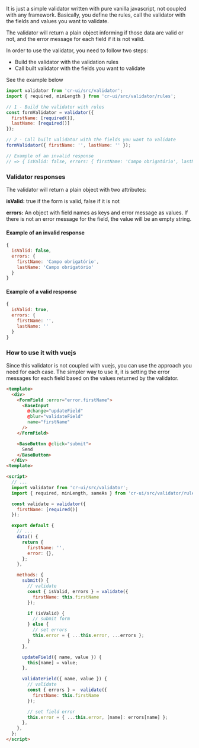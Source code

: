 It is just a simple validator written with pure vanilla javascript, not coupled with any framework.
Basically, you define the rules, call the validator with the fields and values you want to validate.

The validator will return a plain object informing if those data are valid or not,
and the error message for each field if it is not valid.

In order to use the validator, you need to follow two steps:

- Build the validator with the validation rules
- Call built validator with the fields you want to validate

See the example below

```js static
import validator from 'cr-ui/src/validator';
import { required, minLength } from 'cr-ui/src/validator/rules';

// 1 - Build the validator with rules
const formValidator = validator({
  firstName: [required()],
  lastName: [required()]
});

// 2 - Call built validator with the fields you want to validate
formValidator({ firstName: '', lastName: '' });

// Example of an invalid response
// => { isValid: false, errors: { firstName: 'Campo obrigatório', lastName: 'Campo obrigatório' }
```

### Validator responses
The validator will return a plain object with two attributes:

**isValid:** true if the form is valid, false if it is not

**errors:** An object with field names as keys and error message as values. If there is not an
error message for the field, the value will be an empty string.

#### Example of an invalid response
```js static
{
  isValid: false,
  errors: {
    firstName: 'Campo obrigatório',
    lastName: 'Campo obrigatório'
  }
}
```

#### Example of a valid response
```js static
{
  isValid: true,
  errors: {
    firstName: '',
    lastName: ''
  }
}
```

### How to use it with vuejs
Since this validator is not coupled with vuejs, you can use the approach you need for each case.
The simpler way to use it, it is setting the error messages for each field based on the values
returned by the validator.

```html static
<template>
  <div>
    <FormField :error="error.firstName">
      <BaseInput
        @change="updateField"
        @blur="validateField"
        name="firstName"
      />
    </FormField>

    <BaseButton @click="submit">
      Send
    </BaseButton>
  </div>
<template>

<script>
  // ...
  import validator from 'cr-ui/src/validator';
  import { required, minLength, sameAs } from 'cr-ui/src/validator/rules';

  const validate = validator({
    firstName: [required()]
  });

  export default {
    // ...
    data() {
      return {
        firstName: '',
        error: {},
      };
    },

    methods: {
      submit() {
        // validate
        const { isValid, errors } = validate({
          firstName: this.firstName
        });

        if (isValid) {
          // submit form
        } else {
          // set errors
          this.error = { ...this.error, ...errors };
        }
      },

      updateField({ name, value }) {
        this[name] = value;
      },

      validateField({ name, value }) {
        // validate
        const { errors } =  validate({
          firstName: this.firstName
        });

        // set field error
        this.error = { ...this.error, [name]: errors[name] };
      },
    },
  };
</script>
```
